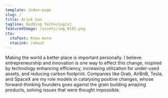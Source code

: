 ```yaml
---
template: index-page
slug: /
title: Arick Soo
tagline: Budding Technologist
featuredImage: /assets/img_0191.png
cta:
  ctaText: Know more
  ctaLink: /about
---
```

Making the world a better place is important personally. I believe entrepreneurship and innovation is one way to effect this change, inspired by technology enhancing efficiency, increasing utilization for under-used assets, and reducing carbon footprint. Companies like Grab, AirBnB, Tesla, and SpaceX are my role models in catalysing positive changes, whose forward-thinking founders goes against the grain building amazing products, solving issues that were thought impossible.
